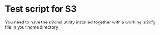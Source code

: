 # Test script for S3
You need to have the s3cmd utility installed together with a working .s3cfg file in your home directory
